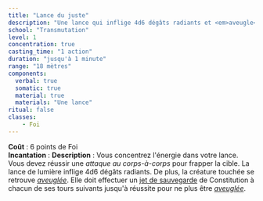 ```yaml
---
title: "Lance du juste"
description: "Une lance qui inflige 4d6 dégâts radiants et <em>aveugle</em> la cible."
school: "Transmutation"
level: 1
concentration: true
casting_time: "1 action"
duration: "jusqu'à 1 minute"
range: "18 mètres"
components:
  verbal: true
  somatic: true
  material: true
  materials: "Une lance"
ritual: false
classes:
    - Foi
---
```

**Coût** : 6 points de Foi  
**Incantation** : 
**Description** : Vous concentrez l'énergie dans votre lance. Vous devez réussir une _attaque au corps-à-corps_ pour frapper la cible. La lance de lumière inflige 4d6 dégâts radiants. De plus, la créature touchée se retrouve [_aveuglée_](/gerer-la-sante-du-personnage/#aveugle). Elle doit effectuer un [jet de sauvegarde](/utiliser-les-caracteristiques/#jets-de-sauvegarde) de Constitution à chacun de ses tours suivants jusqu'à réussite pour ne plus être [_aveuglée_](/gerer-la-sante-du-personnage/#aveugle).
